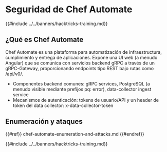 # Seguridad de Chef Automate

{{#include ../../banners/hacktricks-training.md}}

## ¿Qué es Chef Automate

Chef Automate es una plataforma para automatización de infraestructura, cumplimiento y entrega de aplicaciones. Expone una UI web (a menudo Angular) que se comunica con servicios backend gRPC a través de un gRPC-Gateway, proporcionando endpoints tipo REST bajo rutas como /api/v0/.

- Componentes backend comunes: gRPC services, PostgreSQL (a menudo visible mediante prefijos pq: error), data-collector ingest service
- Mecanismos de autenticación: tokens de usuario/API y un header de token del data collector: x-data-collector-token

## Enumeración y ataques

{{#ref}}
chef-automate-enumeration-and-attacks.md
{{#endref}}

{{#include ../../banners/hacktricks-training.md}}
